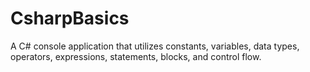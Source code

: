 # CsharpBasics
A C# console application that utilizes constants, variables, data types, operators, expressions, statements, blocks, and control flow.

